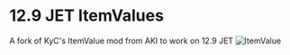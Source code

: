 # 12.9 JET ItemValues
 A fork of KyC's ItemValue mod from AKI to work on 12.9 JET
![ItemValue](https://user-images.githubusercontent.com/33133912/182139699-d25f1b0f-1a22-4a45-8859-f13cbcc77448.png)
